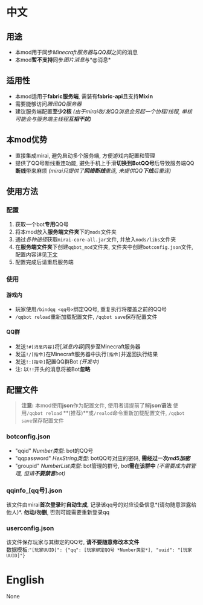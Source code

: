 
# 中文

## 用途
- 本mod用于同步*Minecraft服务器*与*QQ群*之间的消息
- 本mod**暂不支持**同步*图片消息*与*@消息*

## 适用性
- 本mod适用于**fabric服务端**, 需装有**fabric-api**且支持**Mixin**
- 需要能够访问*腾讯QQ服务器*
- 建议服务端配置**至少2核** *(由于mirai收/发QQ消息会另起一个协程/线程, 单核可能会与服务端主线程**互相干扰**)*

## 本mod优势
- 直接集成mirai, 避免启动多个服务端, 方便游戏内配置和管理
- 提供了QQ号断线重连功能, 避免手机上手滑**切换到BotQQ号**后导致服务端QQ**断线**带来麻烦 *(mirai只提供了**网络断线**重连, 未提供QQ**下线**后重连)*

## 使用方法

### 配置
1. 获取一个bot**专用**QQ号
2. 将本mod放入**服务端文件夹**下的`mods`文件夹
3. 通过*各种途径*获取`mirai-core-all.jar`文件, 并放入`mods/libs`文件夹
4. 在**服务端文件夹**下创建`qqbot_mod`文件夹, 文件夹中创建`botconfig.json`文件, 配置内容详见[下文](#botconfigjson)
5. 配置完成后请重启服务端

### 使用
#### 游戏内
- 玩家使用`/bindqq <qq号>`绑定QQ号, 重复执行将覆盖之前的QQ号
- `/qqbot reload`重新加载配置文件, `/qqbot save`保存配置文件

#### QQ群
- 发送`!#[消息内容]`将\[*消息内容*\]同步至Minecraft服务器
- 发送`!/[指令]`在Minecraft服务器中执行`[指令]`并返回执行结果
- 发送`!:[指令]`配置QQ群Bot *(开发中)*
- 注: 以`!!`开头的消息将被Bot**忽略**

## 配置文件
> **注意:** 本mod使用**json**作为配置文件, 使用者请提前了解**json语法**
> 使用`/qqbot reload` **(推荐)**或`/realod`命令重新加载配置文件, `/qqbot save`保存配置文件

### botconfig.json
- "qqid" *Number类型*: bot的QQ号
- "qqpassword" *HexString类型*: botQQ号对应的密码, **需经过一次*md5加密***
- "groupid" *NumberList类型*: bot管理的群号, bot**需在该群中** *(不需要成为群管理, 但请**不要禁言**bot)*

### qqinfo_[qq号].json
该文件由mirai**首次登录**时**自动生成**, 记录该qq号的对应设备信息*(请勿随意泄露给他人)*. **勿动/勿删**, 否则可能需要重新登录qq

### userconfig.json
该文件保存玩家与其绑定的QQ号, **请不要随意修改本文件**  
数据模板:`"[玩家UUID]": {"qq": [玩家绑定QQ号 *Number类型*], "uuid": "[玩家UUID]"}`


# English
None
